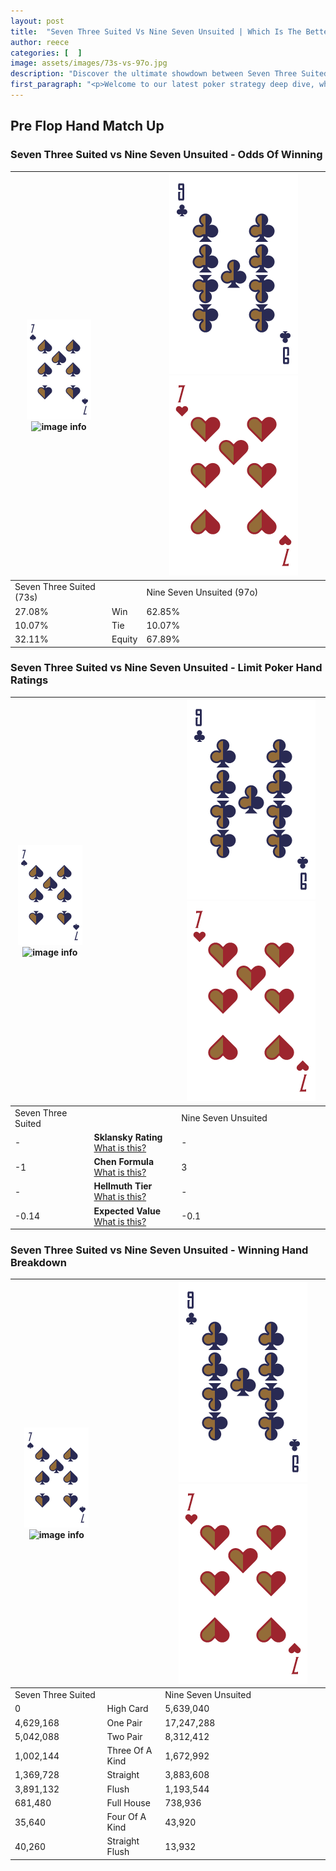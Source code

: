 ```yaml
---
layout: post
title:  "Seven Three Suited Vs Nine Seven Unsuited | Which Is The Better Hand In Poker? A Complete Guide"
author: reece
categories: [  ]
image: assets/images/73s-vs-97o.jpg
description: "Discover the ultimate showdown between Seven Three Suited and Nine Seven Unsuited in poker! Uncover the odds, strategies, and scenarios where one hand triumphs over the other. Get ready to up your poker game with this thrilling analysis."
first_paragraph: "<p>Welcome to our latest poker strategy deep dive, where we're pitting two distinct hands against each other in a high-stakes showdown: Seven Three Suited vs Nine Seven Unsuited.</p><p>In the dynamic world of poker, every decision counts, and knowing which hand holds the upper hand is key to your success at the table.</p><p>In this article, we'll dissect these two hands, explore the scenarios where one dominates the other, and equip you with the knowledge to make strategic choices that can tip the odds in your favor.</p><p>Get ready to unravel the intriguing dynamics of these poker hands and elevate your game to new heights.</p>"
---
```




[comment]: # (sp0)

## Pre Flop Hand Match Up

<div class="table hand-ratings" markdown="1"> 



### Seven Three Suited vs Nine Seven Unsuited - Odds Of Winning


    
| ![image info](assets/images/hand1/7.png) ![image info](assets/images/hand1/3s.png) |  | ![image info](assets/images/hand2/9.png) ![image info](assets/images/hand2/7o.png) |
| -------- | -------- | -------- |
| Seven Three Suited (73s) |  | Nine Seven Unsuited (97o) |
| 27.08% | Win | 62.85% |
| 10.07% | Tie | 10.07% |
| 32.11% | Equity | 67.89% |




[comment]: # (sp1)



### Seven Three Suited vs Nine Seven Unsuited - Limit Poker Hand Ratings


    
| ![image info](assets/images/hand1/7.png) ![image info](assets/images/hand1/3s.png) |  | ![image info](assets/images/hand2/9.png) ![image info](assets/images/hand2/7o.png) |
| -------- | -------- | -------- |
| Seven Three Suited |  | Nine Seven Unsuited |
| - | **Sklansky Rating** [What is this?](/sklansky-rating-explained) | - |
| -1 | **Chen Formula** [What is this?](/chen-formula-explained) | 3 |
| - | **Hellmuth Tier** [What is this?](/Hellmuth-tier-explained) | - |
| -0.14 | **Expected Value** [What is this?](/expected-value-explained) | -0.1 |




[comment]: # (sp2)



### Seven Three Suited vs Nine Seven Unsuited - Winning Hand Breakdown


    
| ![image info](assets/images/hand1/7.png) ![image info](assets/images/hand1/3s.png) |  | ![image info](assets/images/hand2/9.png) ![image info](assets/images/hand2/7o.png) |
| -------- | -------- | -------- |
| Seven Three Suited |  | Nine Seven Unsuited |
| 0 | High Card | 5,639,040 |
| 4,629,168 | One Pair | 17,247,288 |
| 5,042,088 | Two Pair | 8,312,412 |
| 1,002,144 | Three Of A Kind | 1,672,992 |
| 1,369,728 | Straight | 3,883,608 |
| 3,891,132 | Flush | 1,193,544 |
| 681,480 | Full House | 738,936 |
| 35,640 | Four Of A Kind | 43,920 |
| 40,260 | Straight Flush | 13,932 |




[comment]: # (sp3)



</div>

[comment]: # (sp4)



[comment]: # (sp5)

